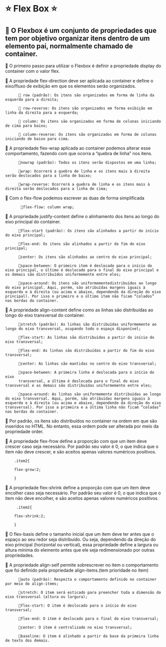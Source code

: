 <h1>⭐️ Flex Box ⭐️</h1>

<h2>🔺 O Flexbox é um conjunto de propriedades que tem por objetivo organizar itens dentro de um elemento pai, normalmente chamado de container.</h2>

🔺 O primeiro passo para utilizar o Flexbox é definir a propriedade display do container com o valor flex.

🔺 A propriedade flex-direction deve ser aplicada ao container e define o eixo/fluxo de exibição em que os elementos serão organizados.

          🔸 row (padrão): Os itens são organizados em forma de linha da esquerda para a direita;

          🔸 row-reverse: Os itens são organizados em forma exibição em linha da direita para a esquerda;

          🔸 column: Os itens são organizados em forma de colunas iniciando de cima para baixo;

          🔸 column-reverse: Os itens são organizados em forma de colunas iniciando de baixo para cima.

🔺 A propriedade flex-wrap aplicada ao container podemos alterar esse comportamento, fazendo com que ocorra a “quebra de linha” nos itens.
 
          🔸nowrap (padrão): Todos os itens serão dispostos em uma linha;

          🔸wrap: Ocorrerá a quebra de linha e os itens mais à direita serão deslocados para a linha de baixo;

          🔸wrap-reverse: Ocorrerá a quebra de linha e os itens mais à direita serão deslocados para a linha de cima;

🔺 Com o flex-flow podemos escrever as duas de forma simplificada

           🔸flex-flow: column wrap;

🔺 A propriedade justify-content define o alinhamento dos itens ao longo do eixo principal do container.

          🔸flex-start (padrão): Os itens são alinhados a partir do início do eixo principal;
          
          🔸flex-end: Os itens são alinhados a partir do fim do eixo principal;

          🔸center: Os itens são alinhados ao centro do eixo principal;
          
          🔸space-between: O primeiro item é deslocado para o início do eixo principal, o último é deslocado para o final do eixo principal e os demais são distribuídos uniformemente entre eles;

          🔸space-around: Os itens são uniformementedistribuídos ao longo do eixo principal. Aqui, porém, são atribuídas margens iguais à esquerda e à direita (ou acima e abaixo, dependendo da direção do eixo principal). Por isso o primeiro e o último item não ficam “colados” nas bordas do container.

🔺 A propriedade align-content define como as linhas são distribuídas ao longo do eixo transversal do container. 

          🔸stretch (padrão): As linhas são distribuídas uniformemente ao longo do eixo transversal, ocupando todo o espaço disponível;
          
          🔸flex-start: As linhas são distribuídas a partir do início do eixo transversal;

          🔸flex-end: As linhas são distribuídas a partir do fim do eixo transversal;
          
          🔸center: As linhas são mantidas no centro do eixo transversal;
         
          🔸space-between: A primeira linha é deslocada para o início do eixo 
          transversal, a última é deslocada para o final do eixo transversal e as demais são distribuídas uniformemente entre eles;
          
          🔸space-around: As linhas são uniformemente distribuídas ao longo do eixo transversal. Aqui, porém, são atribuídas margens iguais à esquerda e à direita (ou acima e abaixo, dependendo da direção do eixo transversal). Por isso a primeira e a última linha não ficam “coladas” nas bordas do container.

🔺 Por padrão, os itens são distribuídos no container na ordem em que são inseridos no HTML. No entanto, essa ordem pode ser alterada por meio da propriedade order.

🔺 A propriedade flex-frow define a proporção com que um item deve crescer caso seja necessário. Por padrão seu valor é 0, o que indica que o item não deve crescer, e são aceitos apenas valores numéricos positivos.
 
        .item2{

        flex-grow:2;

        }

🔺 A propriedade flex-shrink define a proporção com que um item deve encolher caso seja necessário. Por padrão seu valor é 0, o que indica que o item não deve encolher, e são aceitos apenas valores numéricos positivos.

         .item2{

        flex-shrink:2;

        }


🔺 O flex-basis define o tamanho inicial que um item deve ter antes que o espaço ao seu redor seja distribuído. Ou seja, dependendo da direção do eixo principal (horizontal ou vertical), essa propriedade define a largura ou altura mínima do elemento antes que ele seja redimensionado por outras propriedades.

🔺  A propriedade align-self permite sobrescrever no item o comportamento que foi definido pela propriedade align-items.(tem prioridade no item)

          🔸auto (padrão): Respeita o comportamento definido no container por meio do align-items;
        
          🔸stretch: O item será esticado para preencher toda a dimensão do eixo transversal (altura ou largura);

          🔸flex-start: O item é deslocado para o início do eixo transversal;
        
          🔸flex-end: O item é deslocado para o final do eixo transversal;
          
          🔸center: O item é centralizado no eixo transversal;

          🔸baseline: O item é alinhado a partir da base da primeira linha de texto dos demais.





